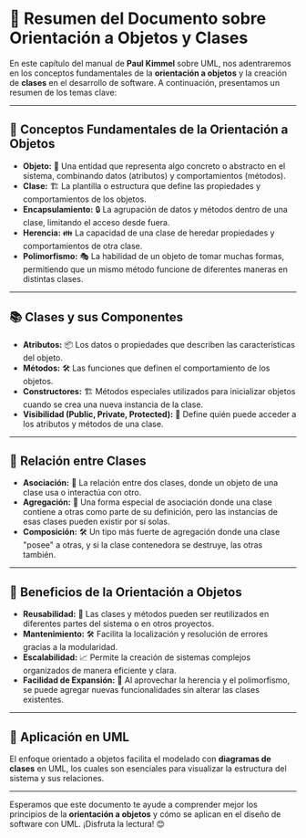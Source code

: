 # 🌟 Resumen del Documento sobre Orientación a Objetos y Clases

En este capítulo del manual de **Paul Kimmel** sobre UML, nos adentraremos en los conceptos fundamentales de la **orientación a objetos** y la creación de **clases** en el desarrollo de software. A continuación, presentamos un resumen de los temas clave:

---

## 🧠 Conceptos Fundamentales de la Orientación a Objetos

- **Objeto:** 🧩 Una entidad que representa algo concreto o abstracto en el sistema, combinando datos (atributos) y comportamientos (métodos).
- **Clase:** 🏗️ La plantilla o estructura que define las propiedades y comportamientos de los objetos.
- **Encapsulamiento:** 🔒 La agrupación de datos y métodos dentro de una clase, limitando el acceso desde fuera.
- **Herencia:** 👪 La capacidad de una clase de heredar propiedades y comportamientos de otra clase.
- **Polimorfismo:** 🎭 La habilidad de un objeto de tomar muchas formas, permitiendo que un mismo método funcione de diferentes maneras en distintas clases.

---

## 📚 Clases y sus Componentes

- **Atributos:** 📦 Los datos o propiedades que describen las características del objeto.
- **Métodos:** 🛠️ Las funciones que definen el comportamiento de los objetos.
- **Constructores:** 🏗️ Métodos especiales utilizados para inicializar objetos cuando se crea una nueva instancia de la clase.
- **Visibilidad (Public, Private, Protected):** 🚦 Define quién puede acceder a los atributos y métodos de una clase.

---

## 🔄 Relación entre Clases

- **Asociación:** 🔗 La relación entre dos clases, donde un objeto de una clase usa o interactúa con otro.
- **Agregación:** 🧩 Una forma especial de asociación donde una clase contiene a otras como parte de su definición, pero las instancias de esas clases pueden existir por sí solas.
- **Composición:** 🛠️ Un tipo más fuerte de agregación donde una clase "posee" a otras, y si la clase contenedora se destruye, las otras también.

---

## 🎯 Beneficios de la Orientación a Objetos

- **Reusabilidad:** 🔁 Las clases y métodos pueden ser reutilizados en diferentes partes del sistema o en otros proyectos.
- **Mantenimiento:** 🛠️ Facilita la localización y resolución de errores gracias a la modularidad.
- **Escalabilidad:** 📈 Permite la creación de sistemas complejos organizados de manera eficiente y clara.
- **Facilidad de Expansión:** 🚀 Al aprovechar la herencia y el polimorfismo, se puede agregar nuevas funcionalidades sin alterar las clases existentes.

---

## 🚀 Aplicación en UML

El enfoque orientado a objetos facilita el modelado con **diagramas de clases** en UML, los cuales son esenciales para visualizar la estructura del sistema y sus relaciones.

---

Esperamos que este documento te ayude a comprender mejor los principios de la **orientación a objetos** y cómo se aplican en el diseño de software con UML. ¡Disfruta la lectura! 😊
